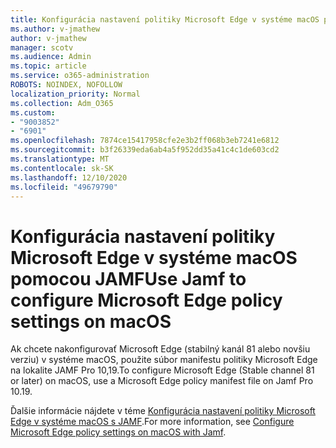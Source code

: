 ```yaml
---
title: Konfigurácia nastavení politiky Microsoft Edge v systéme macOS pomocou JAMF
ms.author: v-jmathew
author: v-jmathew
manager: scotv
ms.audience: Admin
ms.topic: article
ms.service: o365-administration
ROBOTS: NOINDEX, NOFOLLOW
localization_priority: Normal
ms.collection: Adm_O365
ms.custom:
- "9003852"
- "6901"
ms.openlocfilehash: 7874ce15417958cfe2e3b2ff068b3eb7241e6812
ms.sourcegitcommit: b3f26339eda6ab4a5f952dd35a41c4c1de603cd2
ms.translationtype: MT
ms.contentlocale: sk-SK
ms.lasthandoff: 12/10/2020
ms.locfileid: "49679790"
---
```

# <a name="use-jamf-to-configure-microsoft-edge-policy-settings-on-macos"></a><span data-ttu-id="bc194-102">Konfigurácia nastavení politiky Microsoft Edge v systéme macOS pomocou JAMF</span><span class="sxs-lookup"><span data-stu-id="bc194-102">Use Jamf to configure Microsoft Edge policy settings on macOS</span></span>

<span data-ttu-id="bc194-103">Ak chcete nakonfigurovať Microsoft Edge (stabilný kanál 81 alebo novšiu verziu) v systéme macOS, použite súbor manifestu politiky Microsoft Edge na lokalite JAMF Pro 10,19.</span><span class="sxs-lookup"><span data-stu-id="bc194-103">To configure Microsoft Edge (Stable channel 81 or later) on macOS, use a Microsoft Edge policy manifest file on Jamf Pro 10.19.</span></span>

<span data-ttu-id="bc194-104">Ďalšie informácie nájdete v téme [Konfigurácia nastavení politiky Microsoft Edge v systéme macOS s JAMF](https://go.microsoft.com/fwlink/?linkid=2134761).</span><span class="sxs-lookup"><span data-stu-id="bc194-104">For more information, see [Configure Microsoft Edge policy settings on macOS with Jamf](https://go.microsoft.com/fwlink/?linkid=2134761).</span></span>
